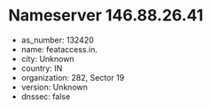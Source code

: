 # Nameserver 146.88.26.41

* as_number: 132420
* name: feataccess.in.
* city: Unknown
* country: IN
* organization: 282, Sector 19
* version: Unknown
* dnssec: false
